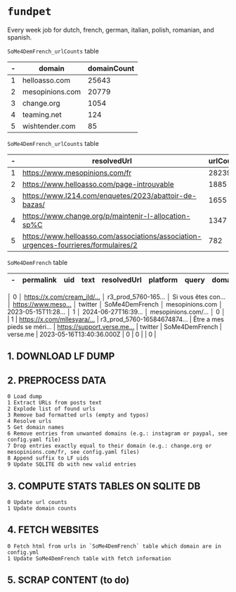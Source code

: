 # `fundpet`

Every week job for dutch, french,  german, italian, polish, romanian, and spanish.

`SoMe4DemFrench_urlCounts` table

| - | domain          | domainCount |
|---| --------------- | ----------- |
| 1 | helloasso.com   | 25643       |
| 2 | mesopinions.com | 20779       |
| 3 | change.org      | 1054        |
| 4 | teaming.net     | 124         |
| 5 | wishtender.com  | 85          |

`SoMe4DemFrench_urlCounts` table

| - | resolvedUrl                                                                            | urlCount |
|---| -------------------------------------------------------------------------------------- | -------- |
| 1 | https://www.mesopinions.com/fr                                                         | 28239    |
| 2 | https://www.helloasso.com/page-introuvable                                             | 1885     |
| 3 | https://www.l214.com/enquetes/2023/abattoir-de-bazas/                                  | 1655     |
| 4 | https://www.change.org/p/maintenir-l-allocation-sp%C                                   | 1347     |
| 5 | https://www.helloasso.com/associations/association-urgences-fourrieres/formulaires/2   | 782      |

`SoMe4DemFrench` table


| - | permalink                 | uid                       | text                      | resolvedUrl               | platform | query          | domain   | date                     | fetched | fetchDate         | htmlPath            | scrapped |
| - | ------------------------- | ------------------------- | ------------------------- | ------------------------- | -------- | -------------- | -------- | ------------------------ | ------- | ----------------- | ------------------- | -------- |
│ 0 │ https://x.com/cream_ild/… │ r3_prod_5760-165…         │ Si vous êtes con…         │ https://www.meso…         │ twitter  │ SoMe4DemFrench │ mesopinions.com │ 2023-05-15T11:28… │ 1       │ 2024-06-27T16:39… │ mesopinions.com/…   │ 0        │
| 1 | https://x.com/mllesyara/… | r3_prod_5760-16584674874… | Être a mes pieds se méri… | https://support.verse.me… | twitter  | SoMe4DemFrench | verse.me | 2023-05-16T13:40:36.000Z | 0       | 0                 | <empty>             | 0        |



## 1. DOWNLOAD LF DUMP

## 2. PREPROCESS DATA
 
```
0 Load dump
1 Extract URLs from posts text
2 Explode list of found urls
3 Remove bad formatted urls (empty and typos)
4 Resolve urls
5 Get domain names
6 Remove entries from unwanted domains (e.g.: instagram or paypal, see config.yaml file)
7 Drop entries exactly equal to their domain (e.g.: change.org or mesopinions.com/fr, see config.yaml files)
8 Append suffix to LF uids
9 Update SQLITE db with new valid entries
```

## 3. COMPUTE STATS TABLES ON SQLITE DB

```
0 Update url counts
1 Update domain counts
```

## 4. FETCH WEBSITES


```
0 Fetch html from urls in `SoMe4DemFrench` table which domain are in config.yml
1 Update SoMe4DemFrench table with fetch information
```
## 5. SCRAP CONTENT (to do)
